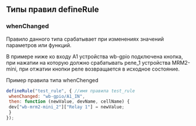 ## Типы правил defineRule
### whenChanged
Правило данного типа срабатывает при изменениях значений параметров или функций.

В примере ниже ко входу А1 устройства wb-gpio подключена кнопка, при нажатии на которую должно срабатывать реле_1 устройства MRM2-mini, при отжатии кнопки реле возвращается в исходное состояние. 

Пример правила типа whenChenged

```js
defineRule("test_rule", { //имя правила test_rule
 whenChanged: "wb-gpio/A1_IN",
 then: function (newValue, devName, cellName) {
 dev["wb-mrm2-mini_2"]["Relay 1"] = newValue;
 }
});
```
